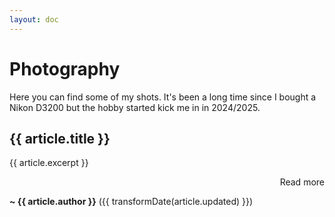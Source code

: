 ```yaml
---
layout: doc
---
```


# Photography

Here you can find some of my shots. It's been a long time since I bought a Nikon D3200 but the hobby started kick me in in 2024/2025.

<div v-for="article in photography">

  <h2><a :href="`${constants.baseUrl}${article.path}`">{{ article.title }}</a></h2>

{{ article.excerpt }}

  <p style="text-align: right"><a :href="`${constants.baseUrl}${article.path}`">Read more</a></p>

**~ {{ article.author }}** ({{ transformDate(article.updated) }})

</div>

<script setup>
import data from '../../data.json'
import constants from '../../.vitepress/constants.js'

// sort photography
const photography = (data['photography'] || []).sort(
  (a, b) => new Date(b.updated) - new Date(a.updated)
)

const transformDate = (date) =>
  new Date(date).toLocaleDateString('en-US', {
    year: 'numeric',
    month: 'long',
    day: 'numeric'
  })
</script>
